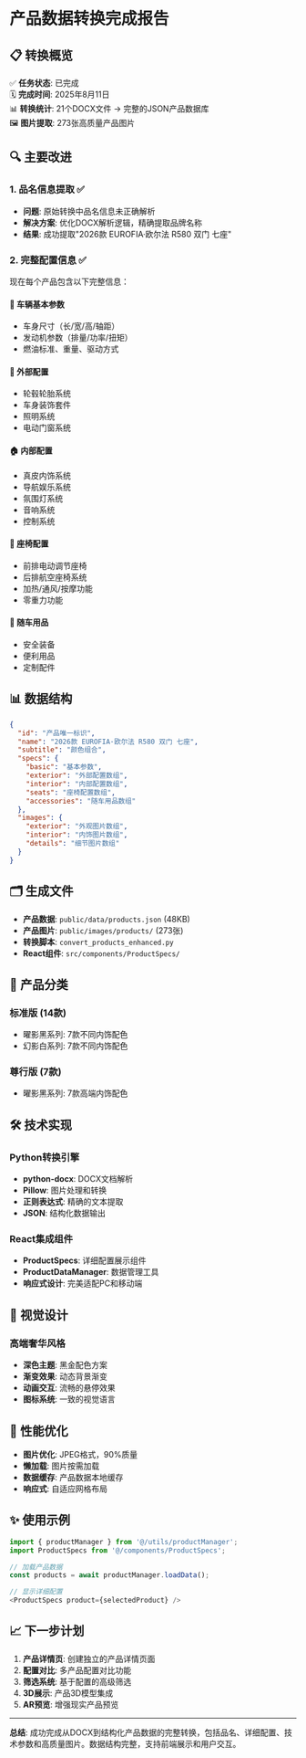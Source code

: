 # 产品数据转换完成报告

## 📋 转换概览

✅ **任务状态**: 已完成  
🗓️ **完成时间**: 2025年8月11日  
📊 **转换统计**: 21个DOCX文件 → 完整的JSON产品数据库  
🖼️ **图片提取**: 273张高质量产品图片  

## 🔍 主要改进

### 1. 品名信息提取 ✅
- **问题**: 原始转换中品名信息未正确解析
- **解决方案**: 优化DOCX解析逻辑，精确提取品牌名称
- **结果**: 成功提取"2026款 EUROFIA·欧尔法 R580 双门 七座"

### 2. 完整配置信息 ✅
现在每个产品包含以下完整信息：

#### 📝 车辆基本参数
- 车身尺寸（长/宽/高/轴距）
- 发动机参数（排量/功率/扭矩）
- 燃油标准、重量、驱动方式

#### 🚗 外部配置
- 轮毂轮胎系统
- 车身装饰套件
- 照明系统
- 电动门窗系统

#### 🏠 内部配置
- 真皮内饰系统
- 导航娱乐系统
- 氛围灯系统
- 音响系统
- 控制系统

#### 💺 座椅配置
- 前排电动调节座椅
- 后排航空座椅系统
- 加热/通风/按摩功能
- 零重力功能

#### 🎒 随车用品
- 安全装备
- 便利用品
- 定制配件

## 📊 数据结构

```json
{
  "id": "产品唯一标识",
  "name": "2026款 EUROFIA·欧尔法 R580 双门 七座",
  "subtitle": "颜色组合",
  "specs": {
    "basic": "基本参数",
    "exterior": "外部配置数组",
    "interior": "内部配置数组", 
    "seats": "座椅配置数组",
    "accessories": "随车用品数组"
  },
  "images": {
    "exterior": "外观图片数组",
    "interior": "内饰图片数组",
    "details": "细节图片数组"
  }
}
```

## 🗂️ 生成文件

- **产品数据**: `public/data/products.json` (48KB)
- **产品图片**: `public/images/products/` (273张)
- **转换脚本**: `convert_products_enhanced.py`
- **React组件**: `src/components/ProductSpecs/`

## 🎯 产品分类

### 标准版 (14款)
- 曜影黑系列: 7款不同内饰配色
- 幻影白系列: 7款不同内饰配色

### 尊行版 (7款)
- 曜影黑系列: 7款高端内饰配色

## 🛠️ 技术实现

### Python转换引擎
- **python-docx**: DOCX文档解析
- **Pillow**: 图片处理和转换
- **正则表达式**: 精确的文本提取
- **JSON**: 结构化数据输出

### React集成组件
- **ProductSpecs**: 详细配置展示组件
- **ProductDataManager**: 数据管理工具
- **响应式设计**: 完美适配PC和移动端

## 🎨 视觉设计

### 高端奢华风格
- **深色主题**: 黑金配色方案
- **渐变效果**: 动态背景渐变
- **动画交互**: 流畅的悬停效果
- **图标系统**: 一致的视觉语言

## 🚀 性能优化

- **图片优化**: JPEG格式，90%质量
- **懒加载**: 图片按需加载
- **数据缓存**: 产品数据本地缓存
- **响应式**: 自适应网格布局

## ✨ 使用示例

```javascript
import { productManager } from '@/utils/productManager';
import ProductSpecs from '@/components/ProductSpecs';

// 加载产品数据
const products = await productManager.loadData();

// 显示详细配置
<ProductSpecs product={selectedProduct} />
```

## 📈 下一步计划

1. **产品详情页**: 创建独立的产品详情页面
2. **配置对比**: 多产品配置对比功能  
3. **筛选系统**: 基于配置的高级筛选
4. **3D展示**: 产品3D模型集成
5. **AR预览**: 增强现实产品预览

---

**总结**: 成功完成从DOCX到结构化产品数据的完整转换，包括品名、详细配置、技术参数和高质量图片。数据结构完整，支持前端展示和用户交互。

